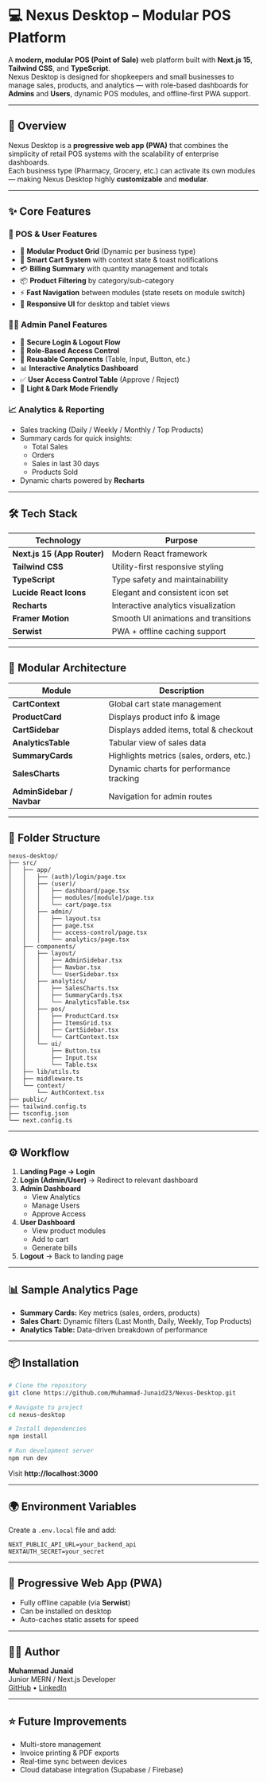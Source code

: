 # 💻 Nexus Desktop – Modular POS Platform

A **modern, modular POS (Point of Sale)** web platform built with **Next.js 15**, **Tailwind CSS**, and **TypeScript**.  
Nexus Desktop is designed for shopkeepers and small businesses to manage sales, products, and analytics — with role-based dashboards for **Admins** and **Users**, dynamic POS modules, and offline-first PWA support.

---

## 🚀 Overview

Nexus Desktop is a **progressive web app (PWA)** that combines the simplicity of retail POS systems with the scalability of enterprise dashboards.  
Each business type (Pharmacy, Grocery, etc.) can activate its own modules — making Nexus Desktop highly **customizable** and **modular**.

---

## ✨ Core Features

### 🧩 POS & User Features
- 🛒 **Modular Product Grid** (Dynamic per business type)
- 🧠 **Smart Cart System** with context state & toast notifications  
- 💳 **Billing Summary** with quantity management and totals  
- 📦 **Product Filtering** by category/sub-category  
- ⚡ **Fast Navigation** between modules (state resets on module switch)  
- 📱 **Responsive UI** for desktop and tablet views  

### 🧑‍💻 Admin Panel Features
- 🔐 **Secure Login & Logout Flow**
- 🧭 **Role-Based Access Control**
- 🧱 **Reusable Components** (Table, Input, Button, etc.)
- 📊 **Interactive Analytics Dashboard**
- ✅ **User Access Control Table** (Approve / Reject)
- 🌙 **Light & Dark Mode Friendly**

### 📈 Analytics & Reporting
- Sales tracking (Daily / Weekly / Monthly / Top Products)
- Summary cards for quick insights:
  - Total Sales  
  - Orders  
  - Sales in last 30 days  
  - Products Sold  
- Dynamic charts powered by **Recharts**

---

## 🛠 Tech Stack

| Technology | Purpose |
|-------------|----------|
| **Next.js 15 (App Router)** | Modern React framework |
| **Tailwind CSS** | Utility-first responsive styling |
| **TypeScript** | Type safety and maintainability |
| **Lucide React Icons** | Elegant and consistent icon set |
| **Recharts** | Interactive analytics visualization |
| **Framer Motion** | Smooth UI animations and transitions |
| **Serwist** | PWA + offline caching support |

---

## 🧩 Modular Architecture

| Module | Description |
|---------|--------------|
| **CartContext** | Global cart state management |
| **ProductCard** | Displays product info & image |
| **CartSidebar** | Displays added items, total & checkout |
| **AnalyticsTable** | Tabular view of sales data |
| **SummaryCards** | Highlights metrics (sales, orders, etc.) |
| **SalesCharts** | Dynamic charts for performance tracking |
| **AdminSidebar / Navbar** | Navigation for admin routes |

---

## 📂 Folder Structure

```
nexus-desktop/
├── src/
│   ├── app/
│   │   ├── (auth)/login/page.tsx
│   │   ├── (user)/
│   │   │   ├── dashboard/page.tsx
│   │   │   ├── modules/[module]/page.tsx
│   │   │   └── cart/page.tsx
│   │   ├── admin/
│   │   │   ├── layout.tsx
│   │   │   ├── page.tsx
│   │   │   ├── access-control/page.tsx
│   │   │   └── analytics/page.tsx
│   ├── components/
│   │   ├── layout/
│   │   │   ├── AdminSidebar.tsx
│   │   │   ├── Navbar.tsx
│   │   │   └── UserSidebar.tsx
│   │   ├── analytics/
│   │   │   ├── SalesCharts.tsx
│   │   │   ├── SummaryCards.tsx
│   │   │   └── AnalyticsTable.tsx
│   │   ├── pos/
│   │   │   ├── ProductCard.tsx
│   │   │   ├── ItemsGrid.tsx
│   │   │   ├── CartSidebar.tsx
│   │   │   └── CartContext.tsx
│   │   └── ui/
│   │       ├── Button.tsx
│   │       ├── Input.tsx
│   │       └── Table.tsx
│   ├── lib/utils.ts
│   ├── middleware.ts
│   └── context/
│       └── AuthContext.tsx
├── public/
├── tailwind.config.ts
├── tsconfig.json
└── next.config.ts
```

---

## ⚙️ Workflow

1. **Landing Page → Login**
2. **Login (Admin/User)** → Redirect to relevant dashboard
3. **Admin Dashboard**
   - View Analytics
   - Manage Users
   - Approve Access
4. **User Dashboard**
   - View product modules
   - Add to cart
   - Generate bills
5. **Logout** → Back to landing page

---

## 📊 Sample Analytics Page

- **Summary Cards:** Key metrics (sales, orders, products)
- **Sales Chart:** Dynamic filters (Last Month, Daily, Weekly, Top Products)
- **Analytics Table:** Data-driven breakdown of performance

---

## 📦 Installation

```bash
# Clone the repository
git clone https://github.com/Muhammad-Junaid23/Nexus-Desktop.git

# Navigate to project
cd nexus-desktop

# Install dependencies
npm install

# Run development server
npm run dev
```

Visit **http://localhost:3000**

---

## 🌍 Environment Variables

Create a `.env.local` file and add:

```env
NEXT_PUBLIC_API_URL=your_backend_api
NEXTAUTH_SECRET=your_secret
```

---

## 📱 Progressive Web App (PWA)

- Fully offline capable (via **Serwist**)
- Can be installed on desktop
- Auto-caches static assets for speed

---

## 🧑‍💻 Author

**Muhammad Junaid**  
Junior MERN / Next.js Developer  
[GitHub](https://github.com/Muhammad-Junaid23) • [LinkedIn](https://www.linkedin.com/in/mjunaid23)

---

## ⭐ Future Improvements
- Multi-store management  
- Invoice printing & PDF exports  
- Real-time sync between devices  
- Cloud database integration (Supabase / Firebase)
